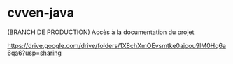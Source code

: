 # cvven-java

(BRANCH DE PRODUCTION)
Accès à la documentation du projet

https://drive.google.com/drive/folders/1X8chXmOEvsmtke0ajoou9lM0Hq6a6qa6?usp=sharing
